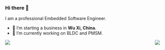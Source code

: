 ### Hi there 👋
I am a professional Embedded Software Engineer.
- 🔭 I’m starting a business in <b>Wu Xi, China.</b>
- 🌱 I’m currently working on BLDC and PMSM.
<img align="right" src="https://github-readme-stats.vercel.app/api?username=luck4ever&show_icons=true&count_private=true" />

<img src="https://github-readme-stats.vercel.app/api/top-langs/?username=luck4ever&layout=compact" />

